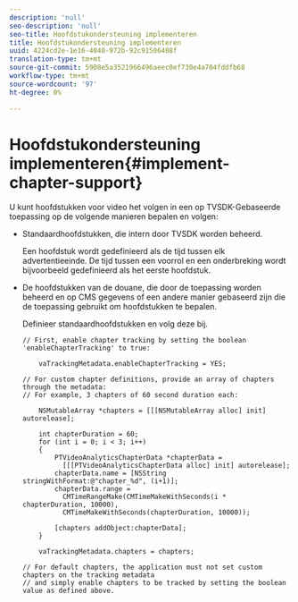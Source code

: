 ```yaml
---
description: 'null'
seo-description: 'null'
seo-title: Hoofdstukondersteuning implementeren
title: Hoofdstukondersteuning implementeren
uuid: 4224cd2e-1e16-4040-972b-92c91506408f
translation-type: tm+mt
source-git-commit: 5908e5a3521966496aeec0ef730e4a704fddfb68
workflow-type: tm+mt
source-wordcount: '97'
ht-degree: 0%

---
```



# Hoofdstukondersteuning implementeren{#implement-chapter-support}

U kunt hoofdstukken voor video het volgen in een op TVSDK-Gebaseerde toepassing op de volgende manieren bepalen en volgen:

* Standaardhoofdstukken, die intern door TVSDK worden beheerd.

   Een hoofdstuk wordt gedefinieerd als de tijd tussen elk advertentieeinde. De tijd tussen een voorrol en een onderbreking wordt bijvoorbeeld gedefinieerd als het eerste hoofdstuk.
* De hoofdstukken van de douane, die door de toepassing worden beheerd en op CMS gegevens of een andere manier gebaseerd zijn die de toepassing gebruikt om hoofdstukken te bepalen.

   Definieer standaardhoofdstukken en volg deze bij.

   ```
   // First, enable chapter tracking by setting the boolean 'enableChapterTracking' to true: 
   
       vaTrackingMetadata.enableChapterTracking = YES; 
   
   // For custom chapter definitions, provide an array of chapters through the metadata:  
   // For example, 3 chapters of 60 second duration each: 
   
       NSMutableArray *chapters = [[[NSMutableArray alloc] init] autorelease]; 
   
       int chapterDuration = 60; 
       for (int i = 0; i < 3; i++) 
       { 
           PTVideoAnalyticsChapterData *chapterData =  
             [[[PTVideoAnalyticsChapterData alloc] init] autorelease]; 
           chapterData.name = [NSString stringWithFormat:@"chapter_%d", (i+1)]; 
           chapterData.range =  
             CMTimeRangeMake(CMTimeMakeWithSeconds(i * chapterDuration, 10000),  
             CMTimeMakeWithSeconds(chapterDuration, 10000)); 
   
           [chapters addObject:chapterData]; 
       } 
   
       vaTrackingMetadata.chapters = chapters; 
   
   // For default chapters, the application must not set custom chapters on the tracking metadata  
   // and simply enable chapters to be tracked by setting the boolean value as defined above.
   ```

